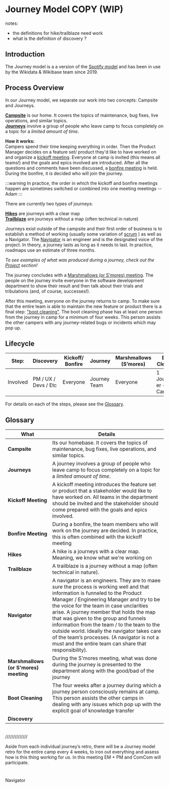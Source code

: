 # Journey Model COPY (WIP)

notes: 
- the definitions for hike/trailblaze need work
- what is the definition of discovery ?

## Introduction

The Journey model is a a version of the [Spotify model](https://www.atlassian.com/agile/agile-at-scale/spotify) and has been in use by the Wikidata & Wikibase team since 2019.

## Process Overview
In our Journey model, we separate our work into two concepts: Campsite and Journeys.

[**Campsite**](#glossary)  is our home. It covers the topics of maintenance, bug fixes, live operations, and similar topics. 
<br> 
[**Journeys**](#glossary)  involve a group of people who leave camp to focus completely on a topic for a *limited amount of time*. 

**How it works:**
<br>
Campers spend their time keeping everything in order. Then the Product Manager decides on a feature set/ product they'd like to have worked on and organize a [kickoff meeting](#glossary). Everyone at camp is invited (this means all teams!) and the goals and epics involved are introduced. After all the questions and comments have been discussed, a [bonfire meeting](#glossary) is held. During the bonfire, it is decided who will join the journey.

:::warning
In practice, the order in which the kickoff and bonfire meetings happen are sometimes switched or combined into one meeting meetings -- Adam
:::


There are currently two types of journeys:

[**Hikes**](#glossary)  are journeys with a clear map
<br>
[**Trailblaze**](#glossary)  are journeys without a map (often technical in nature)

Journeys exist outside of the campsite and their first order of business is to establish a method of working (usually some variation of [scrum](https://en.wikipedia.org/wiki/Scrum_(software_development)) ) as well as a Navigator. The [Navigator](#glossary) is an engineer and is the designated voice of the project. In theory, a journey lasts as long as it needs to last. In practice, roadmaps use an estimate of three months. 

*To see examples of what was produced during a journey, check out the [Project](https://wmde.github.io/wikidata-wikibase-team/projects/) section!*

The journey concludes with a [Marshmallows (or S'mores) meeting](#glossary). The people on the journey invite everyone in the software development department to show their result and then talk about their trials and tribulations (and, of course, successes!).

After this meeting, everyone on the journey returns to camp. To make sure that the entire team is able to maintain the new feature or product there is a final step: ["boot cleaning"](#glossary). The boot cleaning phase has at least one person from the journey in camp for a minimum of four weeks. This person assists the other campers with any journey-related bugs or incidents which may pop up. 


## Lifecycle
|Step: | Discovery | Kickoff/ Bonfire| Journey| Marshmallows (S’mores)| Boot Cleaning|
|--- | --- | --- | --- | --- | ---|
|Involved | PM / UX / Devs / Etc | Everyone | Journey Team | Everyone | 1 Journey-er + Campers|

For details on each of the steps, please see the [Glossary](#Glossary).

## Glossary
|What| Details|
|--- | ---|
|**Campsite** | Its our homebase. It covers the topics of maintenance, bug fixes, live operations, and similar topics.|
|**Journeys** | A journey involves a group of people who leave camp to focus completely on a topic for a *limited amount of time*.|
|**Kickoff Meeting** | A kickoff meeting introduces the feature set or product that a stakeholder would like to have worked on. All teams in the department should be invited and the stakeholder should come prepared with the goals and epics involved.|
|**Bonfire Meeting** | During a bonfire, the team members who will work on the journey are decided. In practice, this is often combined with the kickoff meeting|
|**Hikes** | A hike is a journeys with a clear map. Meaning, we know what we're working on|
|**Trailblaze** | A trailblaze is a journey without a map (often technical in nature).|
|**Navigator** | A navigator is an engineers. They are to maee sure the process is working well and that information is funneled to the Product Manager / Engineering Manager and try to be the voice for the team in case unclarities arise. A journey member that holds the map that was given to the group and funnels information from the team / to the team to the outside world.  Ideally the navigator takes care of the team’s processes. (A navigator is not a must and the entire team can share that responsibility).|
|**Marshmallows (or S'mores) meeting** | During the S'mores meeting, what was done during the journey is presented to the department along with the good/bad of the journey|
|**Boot Cleaning** | The four weeks after a journey during which a journey person consciously remains at camp. This person assists the other camps in dealing with any issues which pop up with the explicit goal of knowledge transfer|
|**Discovery**| |
 <br>
//////////////




Aside from each individual journey’s retro, there will be a Journey model retro for the entire camp every 4 weeks, to iron out everything and assess how is this thing working for us. In this meeting EM + PM and ComCom will participate.
#
Navigator


<!-- 
## Why it was introduced 
At the most basic level, to be able to work in a more efficient way.

:::details Read more about why this model was introduced

### Problems we had

- Complicated structure to our roadmap
  * Sometimes we had 3 - 4 lanes happening at the same time, sometimes just 1
  * It started to feel as if we were having a fake constructs of teams where one team worked on 1 thing and the other worked on 3 different things at the same time.
- Knowledge sharing between the teams was difficult. People were stuck in their silos and didn’t see what was going on with the other parts of the team.
- We never had time to modernise or try new things out
  * 2 team structure made it feel like there are always enough products to work on 
  * Felt like allocating people to do something new will just not work, unless the entire team is allocated (which is also not what Engineering Manager / Team might want) 
- We are working in a dynamic industry and also with clear lack of resources (to tackle what we are trying to) 
- We are in a never ending race to produce and we never find the time to work on our infrastructure (aside from fire fighting)

The problems stated above are not all of our problems of course, these are just the ones we decided to that we feel are more pressing right now.

We can’t solve all of our problems! That we know… so we mapped what are the problems we do want to solve.

### Problems we wanted to solve

*   Be able to allocate **the right amount of people** to work on a product / project
*   Be able to form a team around a technical difficulty we have (outside the roadmap) / tech improvements we need to do, in a planned manner and not just firefighting.
*   Have one goal per team to solve - currently they are having multiple goals we're chasing in parallel which adds to confusion.
*   Be able to share knowledge within the bigger Wikidata group.
    *   A goal would be that the 1 man silo would become a group silo, it’s not a perfect solution, but it’s a start in the right direction.

The idea is to try and solve the problems that are bugging us and from there came the idea to try a version of the Spotify model. The idea is to use the Spotify chapter model as an interface, but implement it in a way that works better for us, the entire “vertical” / “horizontal” wasn’t needed for us, as we don’t have dev-ops and all of the engineers are full-stack.

### Other solutions considered

Splitting into 3 teams, continue with static team structure

1. Wikidata Feature Team
2. Lexeme Feature Team
3. Infrastructure / Maintenance Team

**What problems would that solve?**

This model would have given us a more dynamic way of working, creating 2 feature teams (Lexeme and Wikidata) and one Infrastructure team (mostly to work on core issues and maintenance).

This would also fit more our current roadmap and way of working and would have reduced the Ministry of Magic’s workload by taking 2 developers to focus only on Infrastructure while the rest are still doing feature work.

**What wouldn’t it solve?**

Knowledge sharing wouldn’t have improved and probably worsened by this, as this creates another team silo.

**What issues would come with it?**

Creating a Maintenance / Infrastructure team is problematic to say the least, it’s a team that will do the work that no one wants to do, developers working on these type of teams tend to quickly want to move out after a duration of time.

### A bit of context

First, we played with wordings, generally we asked how words affect culture?

We thought we want to avoid the term **team**, as it comes with previous terminology - a team for us until now is a long running team.

There was a need from our side to make it clear that a “team”:

*   Has one clear goal 
*   Formed and disbanded when a goal is achieved
*   Collects learnings from their _<span style="text-decoration:underline;">journey</span>_ ;) 

And that’s how the **journey** metaphor started. A “team” became “Hikers”, “Trail Blazers” or “Campers” to fit to the journey metaphor, but also to describe the difference between them using one word.

### What are the challenges?

*   Team forming takes time and might lead to slow starts in projects
*   Process around this needs to be airtight, hikes starting without clear goals and clear path will be doomed to fail
*   Puts a lot of pressure on the product work
*   The more journeys we have the more complicated it gets to EM to track what’s going on
    *   Either being a member of all the dailies which will take time or not being a part of them, which means find a new way to gather the information

### Recap of this model’s benefits

*   Hikers / Trailblazers will focus on one thing, which will reduce interruption time and will increase quality of work and focus
*   Dynamic model allows the camp to accept more work just by forming a new hike
*   Knowledge sharing is integrated into the process, in the 20% consultation time and in the dynamic switch of teams
*   Forces clear goals before hike / trailblazing forms and works with the Kickoff concept of new products
*   Creates an opening to invite UX to join our journeys 

:::

## Lifecycle

:::warning
We possibly switched the use of "bonfire" and "kickoff" meetings -- Adam
:::

|Step: | Discovery | Bonfire meeting | Hike / Trailblaze* | Marshmallows or S’mores meeting. | Boot Cleaning|
|--- | --- | --- | --- | --- | ---|
|Who | PM / UX / Devs / Etc | PM / EMs / UX / Devs / Etc | Hike Team | Hike Team | 1 Hiker + Campers|
|Content | Pre-development work | Feature Set/Product Proposal + Team Assembling | Feature development | Hike Review | Post hike issues|
|Notes | The product idea, use cases, etc are examined and ironed out | Is a discovery is successful, it is then ready for development. The bonfire meeting introduces the stakeholders to the concept, potential roadmaps, and needed reasources. Then, those who are interested in working on the presented topic make their interest known and a team is assembled. | Usually an agile process is used *Trailblaze is used for technical hikes | The Hike Team presents what was done during the hike to the rest of the department | 1 dedicated hiker handles post-hike issues while onboarding campers to the new topic|


**Hike** - A journey with a clear map
<br>
**Trailblaze** - A journey without a map 


Campers are working on camp, a **kickoff meeting** begins and all the members of the big Wikidata camp are invited to join.
Product Manager / Engineering Manager will have a **kickoff meeting** for a feature set / Product with a goal and epics (for hikers)

After the kickoff meeting there will be **bonfire meeting**, where the camp will decide who will join the **hike** / **trailblazing**.

**hikes** / **trailblazings** process exists outside of the campsite and normally makes up a scrum agile process.

On returning from a journey, the respective members will hold a **Marshmallows or S’mores meeting**.
Judgement applying, at least one of the members should join camp for a minimum of 4 weeks for **“boot cleaning”**, i.e. be available to pair with fellow campers in dealing with possible incidents and share knowledge in the process.
It is **important for the hikers coming back to camp** not to be the only ones to deal with the bugs originated from the hike - ideally others, not familiar with the hike, take those bugs on and the former hikers assist when needed.
The goal of that is knowledge transfer.

Aside from each individual journey’s retro, there will be a **Journey model retro** for the **entire camp every 4 weeks**, to iron out everything and assess how is this thing working for us. **In this meeting EM + PM and ComCom will participate**.

## Navigator

Each **journey** will need to have a **navigator** from the engineers, a person that will make sure the process is working well and funnel information to the Product Manager / Engineering Manager and try to be the voice for the team in case unclarities arise.

A journey member that holds the map that was given to the group and funnels information from the team / to the team to the outside world. 

Ideally the navigator takes care of the team’s processes. (A navigator is not a must and the entire team can share that responsibility).

## Daily

This meeting will take place locally for the campsite, the hikes and the trailblazers on a daily basis - same as an Stand Up meeting.

Everyone shares:

1) what they did the day before
2) what they plan to do for the day
3) whether there are any blockers in their way
4) whether they need help from someone.

At the end of the meeting it will be made clear who needs/wants to do some pair programming in that day.

## Story time

**Story Time (a.k.a Sprint Planning**- A meeting that takes place at the campsite, on the hikes and on the trailblazes.
The goal of this meeting is to decide the stories/tickets that will be taken care of in the “round” - that is the next iteration for the journeys and the tailblazers and the next time frame for the campsite.
For that purpose the tickets/stories ready for development will be discussed one by one, estimated, and among all of them prioritized.

If the discussion of a story/ticket reflects that there’s still some clarification needed, that story will not be estimated.
The steps to get it clarified will be decided on the spot e.g. “who asks whom what”

The estimation of the stories/tickets will follow the story point guidelines.
If after the first estimation there are significantly different opinions, one of the people with the highest one and one of the people with the lowest one will expose their reasons.
A discussion might follow.
Then everyone will estimate again until there is a consensus: either the new estimations are all the same or they agree to meet in the middle and go for the average.

If there’s no agreement on the estimation the team must address what is causing that.

### User Story Estimations

| Story Points      | Description |
| ------ | ----------- |
| 1      | Configs, HTML, CSS, Documentation        |
| 2      | Minor code changes + No scaffolding needed        |
| 3-5    | Local code changes (It touches one component and doesn’t spill) + No scaffolding needed        |
| 5-8    | User Story that touches more than one component **or** some scaffolding is needed        |
| 8-13   | Big user story, or story that touches number of components, or much scaffolding needed, or some combination of these        |

Everything bigger than 13 must be further broken down into smaller pieces.

## Task breakdown

**Task Breakdown** - This meeting takes place potentially in all of the journeys (hikes, trailblazers and campsite).
Its goal will be to decide whether the tickets/stories to tackle should be broken into smaller pieces e.g. in case parallelism is possible/needed or simply makes it easier and a collaboration is needed or wished for… or it stays as a whole.

## Retrospectives

This meeting will take place locally for the campsite, the hikes and the trailblazers.
A global camp retrospective (that includes all campers) also takes place, with lower frequency than the local ones..
The goal of this meeting is to keep on the good practices and learn from the bad ones and change these.

### How it works:

#### Likes (Or better yet, “what is the wind in our sails?”) 

We are starting our meeting with 5 minutes to write things we liked during our Sprint:

*   we used “I… “ language - for example: “I like when…”
*   we agree to not name names or to cast blame, but to tell how “I” felt when something happened to me...

After the 5 minutes each person goes to the board in his/her turn and presents what we liked on a board.

After we all said what we liked and put it on the board, all of us stand up and cluster our likes, we give each cluster a name (or common grounds title).

This is a good time to celebrate our accomplishments and understand what we are doing well as a group.

#### To Improve (Or, “What anchors us?”):

After grouping the things we did well it was time to reflect on what was anchoring us down and what we can improve moving forward.

We take 5 minutes yet again and write what we did not like / wanted to improve, again using “I” language and describing how we feel without naming names/casting blames. 

After those 5 minutes we go to the board again (one at a time), read our cards out loud, explain a bit and after that we group those items as well together and give them a title.

#### Action Items (Small steps we would try to take during this Sprint, so we could improve/try new things)

After we group our “To Improve”, we will vote on the board by putting dots on the clusters and try and create 3-4 action items we want to tackle for the next iteration. 

Every team member will give away 3 points in total to the cluster(s) they think should be handled sooner rather than later. The only condition is to give a maximum of 2 points to any subject. That forces everyone to choose at least two items. 

At the start of each iteration, we will ask how did the action items work for us

*   Do we want to integrate the action item in our process?
*   Do we want to drop it? (Why wasn’t it working?) 
*   Do we want to try the same action items for another iteration (if yes, we drag it to the current iteration action items list)

So we chose to go and tackle things in small incremental changes and to try and take a small step forward and asses if it worked next time we meet.

The idea is, small steps are easily reversible so no harm done if they don’t work, but if they do work, we can easily build on them and progress in that direction - no overhauls! But seeing the process naturally progress in time (and adapt itself to new team members as well).

## Navigator Summit

This is the forum for the navigators of all on-going journeys to update each other about the technical and product-related advancements, challenges, successes etc their journeys are currently working on and are about to face next.

<ProcessTable
  :what="[
    'A weekly 30 minuite meeting to prioritize tasks.',
    'Updates are shared about the technical and product-related advancements, challenges, successes.',
  ]"
  who="Navigators (or representative), Tech lead, Engineering Manager"
  since="October 2019"
/>

:::details Attendee guide

Before the call:

- Fill out the "Navigator Summit" document with details about your hike from the last week

During the call:

- Give your prepared update to the group
- Answer any questions that may come up

After the call:

- Feed any relevant points back to your journey team

:::

## Marshmallows / Smores -->

<!-- **Marshmallows / Smores meeting** - A meeting that takes place in camp, after a journey has ended, The Hikers / Trail blazers are talking about what they did, what they achieved and what they learned from their journey.

- Suggested structure: scope of the journey, approach, what was completed, lessons learned, next steps
- Make sure to share the technical challenges and decisions that were made during the hike and the arguments as to why those decisions were taken.
- Make sure to include screenshots
- Hikers should know who’s going to talk when about what, ideally do a dry-run first -->